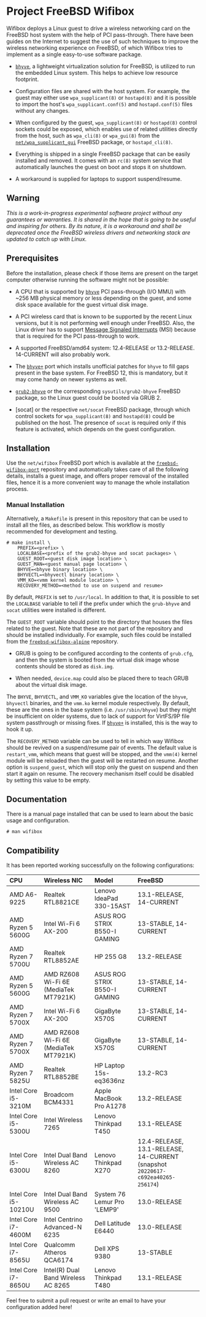 # Project FreeBSD Wifibox

Wifibox deploys a Linux guest to drive a wireless networking card on
the FreeBSD host system with the help of PCI pass-through.  There have
been guides on the Internet to suggest the use of such techniques to
improve the wireless networking experience on FreeBSD, of which
Wifibox tries to implement as a single easy-to-use software package.

- [`bhyve`], a lightweight virtualization solution for FreeBSD, is
  utilized to run the embedded Linux system.  This helps to achieve
  low resource footprint.

- Configuration files are shared with the host system.  For example,
  the guest may either use `wpa_supplicant(8)` or `hostapd(8)` and it
  is possible to import the host's `wpa_supplicant.conf(5)` and
  `hostapd.conf(5)` files without any changes.

- When configured by the guest, `wpa_supplicant(8)` or `hostapd(8)`
  control sockets could be exposed, which enables use of related
  utilities directly from the host, such as `wpa_cli(8)` or
  `wpa_gui(8)` from the [`net/wpa_supplicant_gui`] FreeBSD package, or
  `hostapd_cli(8)`.

- Everything is shipped in a single FreeBSD package that can be easily
  installed and removed.  It comes with an `rc(8)` system service that
  automatically launches the guest on boot and stops it on shutdown.

- A workaround is supplied for laptops to support suspend/resume.

## Warning

*This is a work-in-progress experimental software project without any
guarantees or warranties.  It is shared in the hope that is going to
be useful and inspiring for others.  By its nature, it is a workaround
and shall be deprecated once the FreeBSD wireless drivers and
networking stack are updated to catch up with Linux.*

## Prerequisites

Before the installation, please check if those items are present on
the target computer otherwise running the software might not be
possible:

- A CPU that is supported by [`bhyve`] PCI pass-through (I/O MMU) with
  ~256 MB physical memory or less depending on the guest, and some
  disk space available for the guest virtual disk image.

- A PCI wireless card that is known to be supported by the recent
  Linux versions, but it is not performing well enough under FreeBSD.
  Also, the Linux driver has to support [Message Signaled Interrupts]
  (MSI) because that is required for the PCI pass-through to work.

- A supported FreeBSD/amd64 system: 12.4-RELEASE or 13.2-RELEASE.
  14-CURRENT will also probably work.

- The [`bhyve+`] port which installs unofficial patches for `bhyve` to
  fill gaps present in the base system.  For FreeBSD 12, this is
  mandatory, but it may come handy on newer systems as well.

- [`grub2-bhyve`] or the corresponding `sysutils/grub2-bhyve` FreeBSD
  package, so the Linux guest could be booted via GRUB 2.

- [socat] or the respective `net/socat` FreeBSD package, through which
  control sockets for `wpa_supplicant(8)` and `hostapd(8)` could be
  published on the host.  The presence of `socat` is required only if
  this feature is activated, which depends on the guest configuration.

## Installation

Use the `net/wifibox` FreeBSD port which is available at the
[`freebsd-wifibox-port`] repository and automatically takes care of all
the following details, installs a guest image, and offers proper
removal of the installed files, hence it is a more convenient way to
manage the whole installation process.

### Manual Installation

Alternatively, a `Makefile` is present in this repository that can be
used to install all the files, as described below.  This workflow is
mostly recommended for development and testing.

```console
# make install \
    PREFIX=<prefix> \
    LOCALBASE=<prefix of the grub2-bhyve and socat packages> \
    GUEST_ROOT=<guest disk image location> \
    GUEST_MAN=<guest manual page location> \
    BHYVE=<bhyve binary location> \
    BHYVECTL=<bhyvectl binary location> \
    VMM_KO=<vmm kernel module location> \
    RECOVERY_METHOD=<method to use on suspend and resume>
```

By default, `PREFIX` is set to `/usr/local`.  In addition to that, it
is possible to set the `LOCALBASE` variable to tell if the prefix
under which the `grub-bhyve` and `socat` utilities were installed is
different.

The `GUEST_ROOT` variable should point to the directory that houses
the files related to the guest.  Note that these are not part of the
repository and should be installed individually.  For example, such
files could be installed from the [`freebsd-wifibox-alpine`]
repository.

- GRUB is going to be configured according to the contents of
  `grub.cfg`, and then the system is booted from the virtual disk
  image whose contents should be stored as `disk.img`.

- When needed, `device.map` could also be placed there to teach GRUB
  about the virtual disk image.

The `BHYVE`, `BHYVECTL`, and `VMM_KO` variables give the location of
the `bhyve`, `bhyvectl` binaries, and the `vmm.ko` kernel module
respectively.  By default, these are the ones in the base system
(i.e. `/usr/sbin/bhyve`) but they might be insufficient on older
systems, due to lack of support for VirtFS/9P file system passthrough
or missing fixes.  If [`bhyve+`] is installed, this is the way to hook
it up.

The `RECOVERY_METHOD` variable can be used to tell in which way
Wifibox should be revived on a suspend/resume pair of events.  The
default value is `restart_vmm`, which means that guest will be
stopped, and the `vmm(4)` kernel module will be reloaded then the
guest will be restarted on resume.  Another option is `suspend_guest`,
which will stop only the guest on suspend and then start it again on
resume.  The recovery mechanism itself could be disabled by setting
this value to be empty.

## Documentation

There is a manual page installed that can be used to learn about the
basic usage and configuration.

```console
# man wifibox
```

## Compatibility

It has been reported working successfully on the following
configurations:

| CPU | Wireless NIC | Model | FreeBSD |
| :-- | :----------- | :---- | :------ |
| AMD A6-9225 | Realtek RTL8821CE | Lenovo IdeaPad 330-15AST | 13.1-RELEASE, 14-CURRENT |
| AMD Ryzen 5 5600G | Intel Wi-Fi 6 AX-200 | ASUS ROG STRIX B550-I GAMING | 13-STABLE, 14-CURRENT |
| AMD Ryzen 7 5700U | Realtek RTL8852AE | HP 255 G8 | 13.2-RELEASE |
| AMD Ryzen 5 5600G | AMD RZ608 Wi-Fi 6E (MediaTek MT7921K) | ASUS ROG STRIX B550-I GAMING | 13-STABLE, 14-CURRENT |
| AMD Ryzen 7 5700X | Intel Wi-Fi 6 AX-200 | GigaByte X570S | 13-STABLE, 14-CURRENT |
| AMD Ryzen 7 5700X | AMD RZ608 Wi-Fi 6E (MediaTek MT7921K) | GigaByte X570S | 13-STABLE, 14-CURRENT |
| AMD Ryzen 7 5825U | Realtek RTL8852BE | HP Laptop 15s-eq3636nz | 13.2-RC3 |
| Intel Core i5-3210M | Broadcom BCM4331 | Apple MacBook Pro A1278 | 13.2-RELEASE |
| Intel Core i5-5300U | Intel Wireless 7265 | Lenovo Thinkpad T450 | 13.1-RELEASE |
| Intel Core i5-6300U | Intel Dual Band Wireless AC 8260 | Lenovo Thinkpad X270 | 12.4-RELEASE, 13.1-RELEASE, 14-CURRENT (snapshot `20220617-c692ea40265-256174`) |
| Intel Core i5-10210U | Intel Dual Band Wireless AC 9500 | System 76 Lemur Pro 'LEMP9' | 13.0-RELEASE |
| Intel Core i7-4600M | Intel Centrino Advanced-N 6235 | Dell Latitude E6440 | 13.0-RELEASE |
| Intel Core i7-8565U | Qualcomm Atheros QCA6174 | Dell XPS 9380 | 13-STABLE |
| Intel Core i7-8650U | Intel(R) Dual Band Wireless AC 8265 | Lenovo Thinkpad T480 | 13.1-RELEASE |

Feel free to submit a pull request or write an email to have your
configuration added here!

[`bhyve`]: https://wiki.freebsd.org/bhyve
[Message Signaled Interrupts]: https://www.kernel.org/doc/Documentation/PCI/MSI-HOWTO.txt
[`bhyve+`]: https://github.com/pgj/freebsd-bhyve-plus-port/
[`freebsd-wifibox-port`]: https://github.com/pgj/freebsd-wifibox-port
[`freebsd-wifibox-alpine`]: https://github.com/pgj/freebsd-wifibox-alpine
[`net/wpa_supplicant_gui`]: https://cgit.freebsd.org/ports/tree/net/wpa_supplicant_gui
[`grub2-bhyve`]: https://github.com/grehan-freebsd/grub2-bhyve
[`socat`]: http://www.dest-unreach.org/socat/
